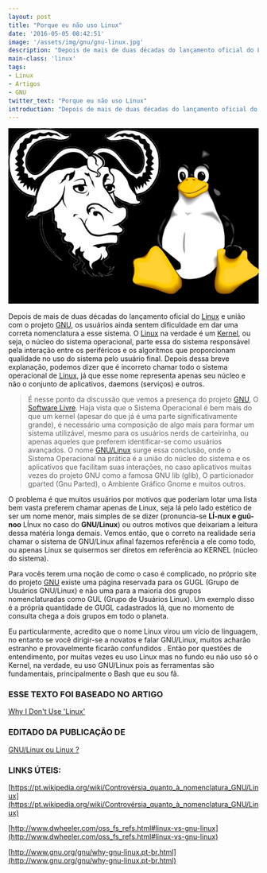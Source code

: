 ```yaml
---
layout: post
title: "Porque eu não uso Linux"
date: '2016-05-05 08:42:51'
image: '/assets/img/gnu/gnu-linux.jpg'
description: "Depois de mais de duas décadas do lançamento oficial do Linux e união com o projeto GNU, os usuários ainda sentem dificuldade em dar uma correta nomenclatura a esse sistema."
main-class: 'linux'
tags:
- Linux
- Artigos
- GNU
twitter_text: "Porque eu não uso Linux"
introduction: "Depois de mais de duas décadas do lançamento oficial do Linux e união com o projeto GNU, os usuários ainda sentem dificuldade em dar uma correta nomenclatura a esse sistema."
---
```

![Blog Linux](/assets/img/gnu/gnu-linux.jpg "Blog Linux")

Depois de mais de duas décadas do lançamento oficial do [Linux](http://www.terminalroot.com.br/tags#Linux) e união com o projeto [GNU](http://www.terminalroot.com.br/tags#gnu), os usuários ainda sentem dificuldade em dar uma correta nomenclatura a esse sistema. O [Linux](https://cse.google.com.br/cse/publicurl?cx=004473188612396442360:qs2ekmnkweq&q=linux) na verdade é um [Kernel](https://cse.google.com.br/cse/publicurl?cx=004473188612396442360:qs2ekmnkweq&q=kernel), ou seja, o núcleo do sistema operacional, parte essa do sistema responsável pela interação entre os periféricos e os algoritmos que proporcionam qualidade no uso do sistema pelo usuário final. Depois dessa breve explanação, podemos dizer que é incorreto chamar todo o sistema operacional de [Linux](https://cse.google.com.br/cse/publicurl?cx=004473188612396442360:qs2ekmnkweq&q=linux), já que esse nome representa apenas seu núcleo e não o conjunto de aplicativos, daemons (serviços) e outros.

> É nesse ponto da discussão que vemos a presença do projeto [GNU](https://cse.google.com.br/cse/publicurl?cx=004473188612396442360:qs2ekmnkweq&q=gnu), O [Software Livre](https://cse.google.com.br/cse/publicurl?cx=004473188612396442360:qs2ekmnkweq&q=software_livre). Haja vista que o Sistema Operacional é bem mais do que um kernel (apesar do que já é uma parte significativamente grande), é necessário uma composição de algo mais para formar um sistema utilizável, mesmo para os usuários nerds de carteirinha, ou apenas aqueles que preferem identificar-se como usuários avançados. O nome [GNU/Linux](https://cse.google.com.br/cse/publicurl?cx=004473188612396442360:qs2ekmnkweq&q=gnu-linux) surge essa conclusão, onde o Sistema Operacional na prática é a união do núcleo do sistema e os aplicativos que facilitam suas interações, no caso aplicativos muitas vezes do projeto GNU como a famosa GNU lib (glib), O particionador gparted (Gnu Parted), o Ambiente Gráfico Gnome e muitos outros.

O problema é que muitos usuários por motivos que poderiam lotar uma lista bem vasta preferem chamar apenas de Linux, seja lá pelo lado estético de ser um nome menor, mais simples de se dizer (pronuncia-se __LÍ-nux e guû-noo__ LÍnux no caso do __GNU/Linux__) ou outros motivos que deixariam a leitura dessa matéria longa demais. Vemos então, que o correto na realidade seria chamar o sistema de GNU/Linux afinal fazemos referência a ele como todo, ou apenas Linux se quisermos ser diretos em referência ao KERNEL (núcleo do sistema).

Para vocês terem uma noção de como o caso é complicado, no próprio site do projeto [GNU](http://www.gnu.org) existe uma página reservada para os GUGL (Grupo de Usuários GNU/Linux) e não uma para a maioria dos grupos nomenclaturadas como GUL (Grupo de Usuários Linux). Um exemplo disso é a própria quantidade de GUGL cadastrados lá, que no momento de consulta chega a dois grupos em todo o planeta.
 
Eu particularmente, acredito que o nome Linux virou um vício de linguagem, no entanto se você dirigir-se a novatos e falar GNU/Linux, muitos acharão estranho e provavelmente ficarão confundidos . Então por questões de entendimento, por muitas vezes eu uso Linux mas no fundo eu não uso só o Kernel, na verdade, eu uso GNU/Linux pois as ferramentas são fundamentais, principalmente o Bash que eu sou fã.
 
### ESSE TEXTO FOI BASEADO NO ARTIGO

[Why I Don't Use 'Linux'](http://www.linuxtoday.com/developer/2003082700226OPCYSW)
 
### EDITADO DA PUBLICAÇÃO DE

[GNU/Linux ou Linux ?](http://www.gostodeler.com.br/materia/989/GNU/Linux_ou_Li.html)
 
### LINKS ÚTEIS:

[https://pt.wikipedia.org/wiki/Controvérsia_quanto_à_nomenclatura_GNU/Linux](https://pt.wikipedia.org/wiki/Controvérsia_quanto_à_nomenclatura_GNU/Linux)

[http://www.dwheeler.com/oss_fs_refs.html#linux-vs-gnu-linux](http://www.dwheeler.com/oss_fs_refs.html#linux-vs-gnu-linux)

[http://www.gnu.org/gnu/why-gnu-linux.pt-br.html](http://www.gnu.org/gnu/why-gnu-linux.pt-br.html)

<script async src="https://pagead2.googlesyndication.com/pagead/js/adsbygoogle.js"></script>

<!-- Informat -->
<ins class="adsbygoogle"
 style="display:block"
 data-ad-client="ca-pub-2838251107855362"
 data-ad-slot="2327980059"
 data-ad-format="auto"
 data-full-width-responsive="true"></ins>

<script>
(adsbygoogle = window.adsbygoogle || []).push({});
</script>

